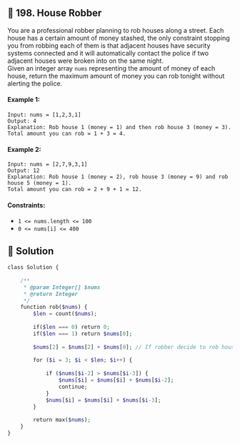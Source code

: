 ## 📝 198. House Robber  
You are a professional robber planning to rob houses along a street. Each house has a certain amount of money stashed, the only constraint stopping you from robbing each of them is that adjacent houses have security systems connected and it will automatically contact the police if two adjacent houses were broken into on the same night.  
Given an integer array `nums` representing the amount of money of each house, return the maximum amount of money you can rob tonight without alerting the police.  
     
  
#### Example 1:  

```
Input: nums = [1,2,3,1]
Output: 4
Explanation: Rob house 1 (money = 1) and then rob house 3 (money = 3).
Total amount you can rob = 1 + 3 = 4.

```
#### Example 2:  

```
Input: nums = [2,7,9,3,1]
Output: 12
Explanation: Rob house 1 (money = 2), rob house 3 (money = 9) and rob house 5 (money = 1).
Total amount you can rob = 2 + 9 + 1 = 12.

```
  
#### Constraints:  
+ `1 <= nums.length <= 100`  
+ `0 <= nums[i] <= 400`  
  
## 📝 Solution 
```php  
class Solution {  
  
    /**  
     * @param Integer[] $nums  
     * @return Integer  
     */  
    function rob($nums) {  
        $len = count($nums);  
  
        if($len === 0) return 0;  
        if($len === 1) return $nums[0];  
  
        $nums[2] = $nums[2] + $nums[0]; // If robber decide to rob house with index 2 can also rob house 0  
  
        for ($i = 3; $i < $len; $i++) {  
              
            if ($nums[$i-2] > $nums[$i-3]) {  
                $nums[$i] = $nums[$i] + $nums[$i-2];  
                continue;  
            }  
            $nums[$i] = $nums[$i] + $nums[$i-3];  
        }  
          
        return max($nums);  
    }  
}  
```  
